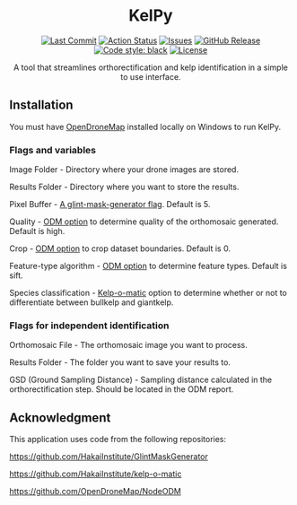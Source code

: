 <h1 align="center">KelPy</h1>
<p align="center">
<a href="https://img.shields.io/github/last-commit/Barnacle-Foods/barnacle-imagery"><img alt="Last Commit" src="https://img.shields.io/github/last-commit/Barnacle-Foods/barnacle-imagery"></a>
<a href="https://img.shields.io/github/languages/top/Barnacle-Foods/barnacle-imagery"><img alt="Action Status" src="https://img.shields.io/github/languages/top/Barnacle-Foods/barnacle-imagery"></a>
<a href="https://img.shields.io/github/issues/Barnacle-Foods/barnacle-imagery"><img alt="Issues" src="https://img.shields.io/github/issues/Barnacle-Foods/barnacle-imagery"></a>
<a href="https://img.shields.io/github/v/release/Barnacle-Foods/barnacle-imagery"><img alt="GitHub Release" src="https://img.shields.io/github/v/release/Barnacle-Foods/barnacle-imagery">
<a href="https://github.com/psf/black"><img alt="Code style: black" src="https://img.shields.io/badge/code%20style-black-000000.svg"></a>
<a href="https://img.shields.io/github/license/Barnacle-Foods/barnacle-imagery"><img alt="License" src="https://img.shields.io/github/license/Barnacle-Foods/barnacle-imagery"></a>
</p>

<p align="center">A tool that streamlines orthorectification and kelp identification in a simple to use interface.</p>

## Installation

You must have [OpenDroneMap](https://github.com/OpenDroneMap/ODM) installed locally on Windows to run KelPy.
  

### Flags and variables

  Image Folder - Directory where your drone images are stored.

  Results Folder - Directory where you want to store the results.

  Pixel Buffer - [A glint-mask-generator flag](https://github.com/HakaiInstitute/GlintMaskGenerator). Default is 5. 
  
  Quality - [ODM option](https://docs.opendronemap.org/arguments/pc-quality/) to determine quality of the orthomosaic generated. Default is high.

  Crop -  [ODM option](https://docs.opendronemap.org/arguments/crop/) to crop dataset boundaries. Default is 0.

  Feature-type algorithm - [ODM option](https://docs.opendronemap.org/arguments/feature-type/) to determine feature types. Default is sift.

  Species classification - [Kelp-o-matic](https://hakai-segmentation.readthedocs.io/en/latest/lib.html#module-hakai_segmentation) option to determine whether or not to differentiate between bullkelp and giantkelp.


### Flags for independent identification

  Orthomosaic File - The orthomosaic image you want to process.

  Results Folder - The folder you want to save your results to.

  GSD (Ground Sampling Distance) - Sampling distance calculated in the orthorectification step. Should be located in the ODM report.



## Acknowledgment

  This application uses code from the following repositories:

  https://github.com/HakaiInstitute/GlintMaskGenerator

  https://github.com/HakaiInstitute/kelp-o-matic

  https://github.com/OpenDroneMap/NodeODM
